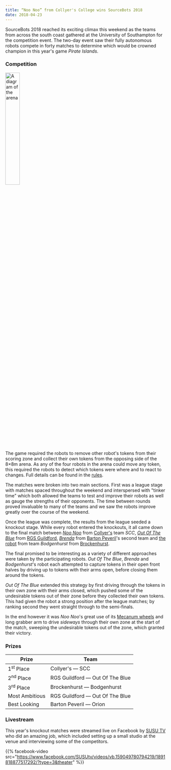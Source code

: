 ```yaml
---
title: “Noo Noo” from Collyer's College wins SourceBots 2018
date: 2018-04-23
---
```


SourceBots 2018 reached its exciting climax this weekend as the teams from
across the south coast gathered at the University of Southampton for the
competition event. The two-day event saw their fully autonomous robots compete
in forty matches to determine which would be crowned champion in this year's
game _Pirate Islands_.

<!--more-->

### Competition

[<img src="/img/2018/arena.png" alt="A diagram of the arena" class="right" width="30%">](/img/2018/arena.png "A diagram of the arena, click to see larger")

The game required the robots to remove other robot's tokens from their scoring
zone and collect their own tokens from the opposing side of the 8×8m arena. As
any of the four robots in the arena could move any token, this required the
robots to detect which tokens were where and to react to changes. Full details
can be found in the [rules](/documents/2018/rules.pdf).

The matches were broken into two main sections. First was a league stage with
matches spaced throughout the weekend and interspersed with "tinker time" which
both allowed the teams to test and improve their robots as well as gauge the
strengths of their opponents. The time between rounds proved invaluable to many
of the teams and we saw the robots improve greatly over the course of the
weekend.

Once the league was complete, the results from the league seeded a knockout
stage. While every robot entered the knockouts, it all came down to the final
match between _[Noo Noo][CLY-robot-image]_ from [Collyer's][collyers] team
_SCC_, _[Out Of The Blue][RGS-robot-image]_ from [RGS Guildford][rgs-guildford],
_[Brenda][BPV2-robot-image]_ from [Barton Peveril][barton-peveril]'s second team
and [the robot][BRK-robot-image] from team _Bodgenhurst_ from
[Brockenhurst][brockenhurst].

[barton-peveril]: https://www.barton-peveril.ac.uk/
[brockenhurst]: https://www.brock.ac.uk/
[collyers]: http://www.collyers.ac.uk/
[rgs-guildford]: https://www.rgs-guildford.co.uk/

[BPV2-robot-image]: /img/2018/robots/BPV2.jpg
[BRK-robot-image]: /img/2018/robots/BRK.jpg
[CLY-robot-image]: /img/2018/robots/CLY.jpg
[RGS-robot-image]: /img/2018/robots/RGS.jpg

The final promised to be interesting as a variety of different approaches were
taken by the participating robots. _Out Of The Blue_, _Brenda_ and
_Bodgenhurst_'s robot each attempted to capture tokens in their open front
halves by driving up to tokens with their arms open, before closing them around
the tokens.

_Out Of The Blue_ extended this strategy by first driving through the tokens in
their own zone with their arms closed, which pushed some of the undesirable
tokens out of their zone before they collected their own tokens. This had given
the robot a strong position after the league matches; by ranking second they
went straight through to the semi-finals.

In the end however it was _Noo Noo_'s great use of its [Mecanum
wheels][mecanum-wheels] and long grabber arm to drive _sideways_ through their
own zone at the start of the match, sweeping the undesirable tokens out of the
zone, which granted their victory.

[mecanum-wheels]: https://en.wikipedia.org/wiki/Mecanum_wheel

### Prizes

| Prize                 | Team                            |
| --------------------- | ------------------------------- |
| 1<sup>st</sup> Place  | Collyer's — SCC                 |
| 2<sup>nd</sup> Place  | RGS Guildford — Out Of The Blue |
| 3<sup>rd</sup> Place  | Brockenhurst — Bodgenhurst      |
| Most Ambitious        | RGS Guildford — Out Of The Blue |
| Best Looking          | Barton Peveril — Orion          |

### Livestream

This year's knockout matches were streamed live on Facebook by [SUSU TV][susu-tv]
who did an amazing job, which included setting up a small studio at the venue
and interviewing some of the competitors.

{{% facebook-video src="https://www.facebook.com/SUSUtv/videos/vb.159049780794219/1891818877517292/?type=3&theater" %}}

[susu-tv]: https://www.facebook.com/SUSUtv
